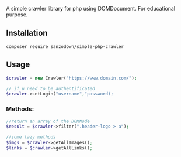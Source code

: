 A simple crawler library for php using DOMDocument.
For educational purpose.

## Installation

```:
composer require sanzodown/simple-php-crawler
```

## Usage

```php
$crawler = new Crawler("https://www.domain.com/");

// if u need to be authentificated
$crawler->setLogin("username","password);
```

### Methods:
```php
//return an array of the DOMNode
$result = $crawler->filter(".header-logo > a");

//some lazy methods
$imgs = $crawler->getAllImages();
$links = $crawler->getAllLinks();
```
